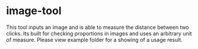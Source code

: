 # image-tool
This tool inputs an image and is able to measure the distance between two clicks. Its built for checking proportions in images and uses an arbitrary unit of measure. Please view example folder for a showing of a usage result.
